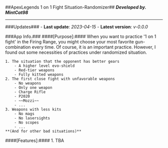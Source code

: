 ##ApexLegends 1 on 1 Fight Situation-Randomizer##
**_Developed by. MintCat98_**

---

###Updates###
	- **Last update**: _2023-04-15_
	- **Latest version**: _v-0.0.0_

###App Info.###
####[Purpose]:####
	When you want to practice '1 on 1 fight' in the Firing Range,
	you might choose your most favorite gun-combination every time.
	Of course, it is an important practice.
	However, I found out some necessities of practices under randomized situation.

	1. The situation that the opponent has better gears
		- A higher level evo-shield
		- Red-tier weapons
		- Fully kitted weapons
	2. The first close fight with unfavorable weapons
		- No weapons
		- Only one weapon
		- Charge Rifle
		- P2020
		- ~~Mozzi~~
		- ...
	3. Weapons with less kits
		- No mags
		- No lasersights
		- No scopes
		- ...
	**(And for other bad situations)**

####[Features]:####
	1. TBA
